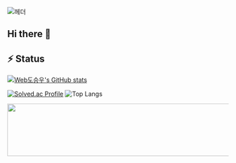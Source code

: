 ![헤더](https://capsule-render.vercel.app/api?type=rect&height=300&color=gradient&text=저는%20매일%20성장하는%20개발자%20도승우%20입니&fontAlign=50&fontSize=40)
## Hi there 👋


## ⚡ Status

[![Web도승우's GitHub stats](https://github-readme-stats.vercel.app/api?username=MagongDo&show_icons=true&theme=dracula)](https://github.com/MagongDo/github-readme-stats)

[![Solved.ac Profile](http://mazassumnida.wtf/api/v2/generate_badge?boj=lpok2657)](https://solved.ac/lpok2657/)
![Top Langs](https://github-readme-stats.vercel.app/api/top-langs/?username=MagongDo&layout=compact&theme=tokyonight)

<!---
<a href="https://github.com/devxb/gitanimals">
  <img src="https://render.gitanimals.org/lines/깃도승우?pet-id=1" width="1000" height="120"/>
</a>
-->
<!---
<a href="https://github.com/devxb/gitanimals">
  <img src="https://render.gitanimals.org/lines/MagongDo?pet-id=636767214029853068"  width="600" height="120" />
</a>
-->

<a href="https://github.com/devxb/gitanimals">
  <img src="https://render.gitanimals.org/lines/MagongDo?pet-id=1" width="1000" height="120"/>
</a>

